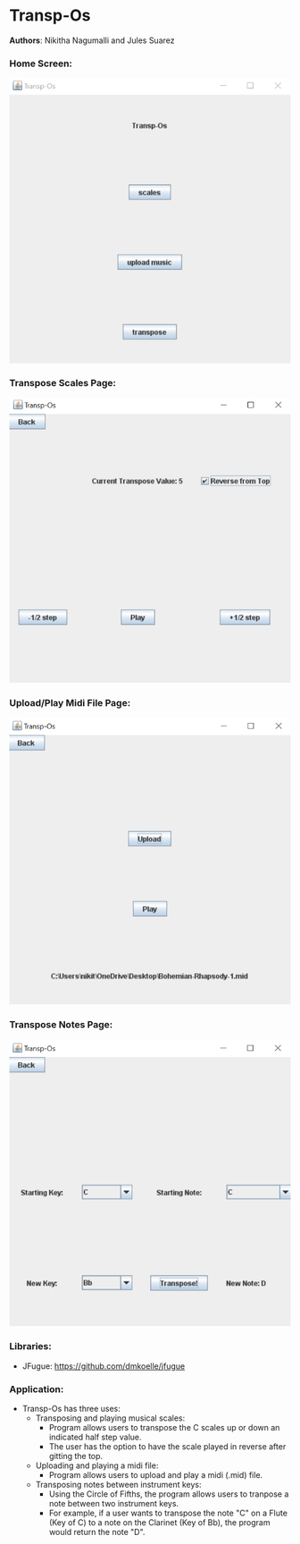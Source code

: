 # Transp-Os

**Authors**: Nikitha Nagumalli and Jules Suarez


### Home Screen:
![](images/readme1.png)

### Transpose Scales Page: 
![](images/readme2.png)

### Upload/Play Midi File Page:
![](images/readme3.png)

### Transpose Notes Page:
![](images/readme4.png)


### Libraries:
 - JFugue: https://github.com/dmkoelle/jfugue
 
### Application:  
- Transp-Os has three uses:
  - Transposing and playing musical scales:
    - Program allows users to transpose the C scales up or down an indicated half step value.
    - The user has the option to have the scale played in reverse after gitting the top.
  - Uploading and playing a midi file:
    - Program allows users to upload and play a midi (.mid) file.
  - Transposing notes between instrument keys: 
    - Using the Circle of Fifths, the program allows users to tranpose a note between two instrument keys.
    - For example, if a user wants to transpose the note "C" on a Flute (Key of C) to a note on the Clarinet (Key of Bb),
      the program would return the note "D".
